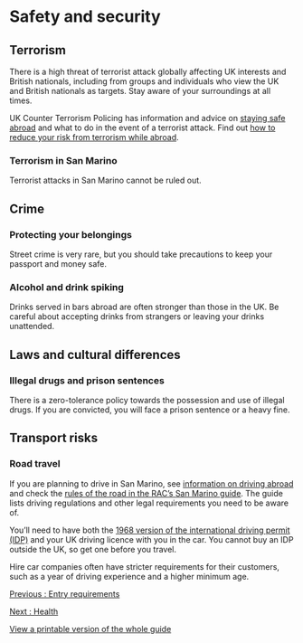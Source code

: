 # Safety and security

## Terrorism

There is a high threat of terrorist attack globally affecting UK interests and British nationals, including from groups and individuals who view the UK and British nationals as targets. Stay aware of your surroundings at all times.

UK Counter Terrorism Policing has information and advice on [staying safe abroad](https://www.counterterrorism.police.uk/safetyadvice/) and what to do in the event of a terrorist attack. Find out [how to reduce your risk from terrorism while abroad](https://www.gov.uk/guidance/reduce-your-risk-from-terrorism-while-abroad).

### Terrorism in San Marino

Terrorist attacks in San Marino cannot be ruled out.

## Crime

### Protecting your belongings

Street crime is very rare, but you should take precautions to keep your passport and money safe.

### Alcohol and drink spiking

Drinks served in bars abroad are often stronger than those in the UK. Be careful about accepting drinks from strangers or leaving your drinks unattended.

## Laws and cultural differences

### Illegal drugs and prison sentences

There is a zero-tolerance policy towards the possession and use of illegal drugs. If you are convicted, you will face a prison sentence or a heavy fine.

## Transport risks

### Road travel

If you are planning to drive in San Marino, see [information on driving abroad](https://www.gov.uk/driving-abroad) and check the [rules of the road in the RAC’s San Marino guide](https://www.rac.co.uk/drive/travel/country/san-marino/). The guide lists driving regulations and other legal requirements you need to be aware of.

You’ll need to have both the [1968 version of the international driving permit (IDP)](https://www.gov.uk/driving-abroad/international-driving-permit) and your UK driving licence with you in the car. You cannot buy an IDP outside the UK, so get one before you travel.

Hire car companies often have stricter requirements for their customers, such as a year of driving experience and a higher minimum age.

[Previous
:
Entry requirements](/foreign-travel-advice/san-marino/entry-requirements)

[Next
:
Health](/foreign-travel-advice/san-marino/health)

[View a printable version of the whole guide](/foreign-travel-advice/san-marino/print)